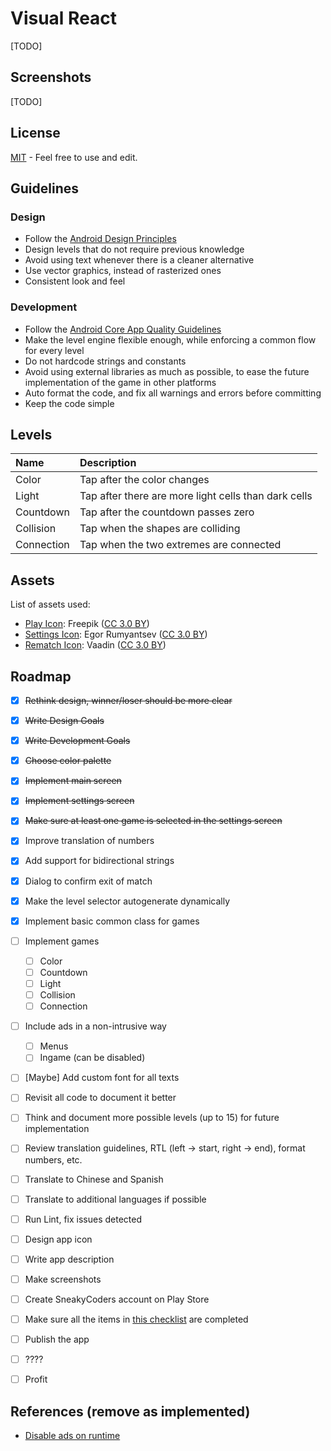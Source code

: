 # Visual React

[TODO]


## Screenshots

[TODO]


## License

[MIT](LICENSE) - Feel free to use and edit.


## Guidelines

### Design

* Follow the [Android Design Principles](https://developer.android.com/design/get-started/principles.html)
* Design levels that do not require previous knowledge
* Avoid using text whenever there is a cleaner alternative
* Use vector graphics, instead of rasterized ones
* Consistent look and feel


### Development

* Follow the [Android Core App Quality Guidelines](https://developer.android.com/distribute/essentials/quality/core.html)
* Make the level engine flexible enough, while enforcing a common flow for every level
* Do not hardcode strings and constants
* Avoid using external libraries as much as possible, to ease the future implementation of the game in other platforms
* Auto format the code, and fix all warnings and errors before committing
* Keep the code simple


## Levels

| Name       | Description                                          |
|:-----------|:-----------------------------------------------------|
| Color      | Tap after the color changes                          |
| Light      | Tap after there are more light cells than dark cells |
| Countdown  | Tap after the countdown passes zero                  |
| Collision  | Tap when the shapes are colliding                    |
| Connection | Tap when the two extremes are connected              |

## Assets

List of assets used:

* [Play Icon](http://www.flaticon.com): Freepik ([CC 3.0 BY](http://creativecommons.org/licenses/by/3.0/))
* [Settings Icon](http://www.flaticon.com/authors/egor-rumyantsev): Egor Rumyantsev ([CC 3.0 BY](http://creativecommons.org/licenses/by/3.0/))
* [Rematch Icon](http://www.flaticon.com/authors/vaadin): Vaadin ([CC 3.0 BY](http://creativecommons.org/licenses/by/3.0/))


## Roadmap

- [x] ~~Rethink design, winner/loser should be more clear~~
- [x] ~~Write Design Goals~~
- [x] ~~Write Development Goals~~
- [x] ~~Choose color palette~~
- [x] ~~Implement main screen~~
- [x] ~~Implement settings screen~~
- [x] ~~Make sure at least one game is selected in the settings screen~~
- [x] Improve translation of numbers
- [x] Add support for bidirectional strings
- [x] Dialog to confirm exit of match
- [x] Make the level selector autogenerate dynamically
- [x] Implement basic common class for games
- [ ] Implement games
  - [ ] Color
  - [ ] Countdown
  - [ ] Light
  - [ ] Collision
  - [ ] Connection
- [ ] Include ads in a non-intrusive way
  - [ ] Menus
  - [ ] Ingame (can be disabled)
- [ ] [Maybe] Add custom font for all texts
- [ ] Revisit all code to document it better
- [ ] Think and document more possible levels (up to 15) for future implementation
- [ ] Review translation guidelines, RTL (left -> start, right -> end), format numbers, etc.
- [ ] Translate to Chinese and Spanish
- [ ] Translate to additional languages if possible
- [ ] Run Lint, fix issues detected
- [ ] Design app icon
- [ ] Write app description
- [ ] Make screenshots
- [ ] Create SneakyCoders account on Play Store
- [ ] Make sure all the items in [this checklist](https://developer.android.com/distribute/tools/launch-checklist.html) are completed
- [ ] Publish the app
- [ ] ????
- [ ] Profit


## References (remove as implemented)

- [Disable ads on runtime](http://stackoverflow.com/questions/4549401/correctly-disable-admob-ads)

